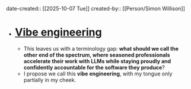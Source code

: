 date-created:: [[2025-10-07 Tue]]
created-by:: [[Person/Simon Willison]]

- # [Vibe engineering](https://simonwillison.net/2025/Oct/7/vibe-engineering/)
	- This leaves us with a terminology gap: **what should we call the other end of the spectrum, where seasoned professionals accelerate their work with LLMs while staying proudly and confidently accountable for the software they produce**?
	- I propose we call this **vibe engineering**, with my tongue only partially in my cheek.
